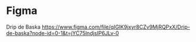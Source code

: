 # Figma
Drip de Baska
https://www.figma.com/file/qIGIK9jxyr8CZv9MjRQPxX/Drip-de-baska?node-id=0-1&t=jYC75lndjsIP6JLv-0
